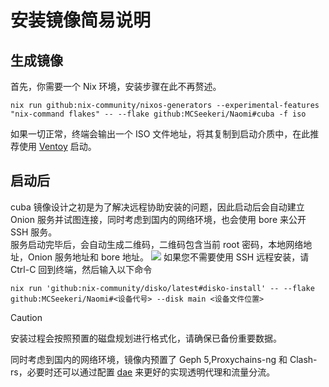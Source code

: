 # 安装镜像简易说明
## 生成镜像
首先，你需要一个 Nix 环境，安装步骤在此不再赘述。
```
nix run github:nix-community/nixos-generators --experimental-features "nix-command flakes" -- --flake github:MCSeekeri/Naomi#cuba -f iso
```
如果一切正常，终端会输出一个 ISO 文件地址，将其复制到启动介质中，在此推荐使用 [Ventoy](https://www.ventoy.net) 启动。

## 启动后
cuba 镜像设计之初是为了解决远程协助安装的问题，因此启动后会自动建立 Onion 服务并试图连接，同时考虑到国内的网络环境，也会使用 bore 来公开 SSH 服务。\
服务启动完毕后，会自动生成二维码，二维码包含当前 root 密码，本地网络地址，Onion 服务地址和 bore 地址。
![](https://github.com/MCSeekeri/storage/raw/main/docs/livecd_qrcode.webp)
如果您不需要使用 SSH 远程安装，请 Ctrl-C 回到终端，然后输入以下命令
```
nix run 'github:nix-community/disko/latest#disko-install' -- --flake github:MCSeekeri/Naomi#<设备代号> --disk main <设备文件位置>
```
> [!CAUTION]
> 安装过程会按照预置的磁盘规划进行格式化，请确保已备份重要数据。

同时考虑到国内的网络环境，镜像内预置了 Geph 5,Proxychains-ng 和 Clash-rs，必要时还可以通过配置 [dae](https://github.com/daeuniverse/dae) 来更好的实现透明代理和流量分流。